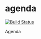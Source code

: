 agenda
======
[![Build Status](https://travis-ci.org/akz92/agenda.svg?branch=master)](https://travis-ci.org/akz92/agenda)

Agenda
